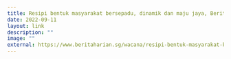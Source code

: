 ```yaml
---
title: Resipi bentuk masyarakat bersepadu, dinamik dan maju jaya, Berita Harian Online
date: 2022-09-11
layout: link
description: ""
image: ""
external: https://www.beritaharian.sg/wacana/resipi-bentuk-masyarakat-bersepadu-dinamik-dan-maju-jaya
---
```

